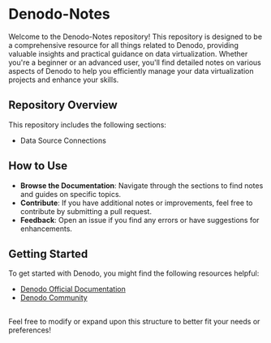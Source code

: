 # Denodo-Notes
Welcome to the Denodo-Notes repository! This repository is designed to be a comprehensive resource for all things related to Denodo, providing valuable insights and practical guidance on data virtualization. Whether you're a beginner or an advanced user, you'll find detailed notes on various aspects of Denodo to help you efficiently manage your data virtualization projects and enhance your skills.

## Repository Overview
This repository includes the following sections:
-  Data Source Connections

## How to Use

- **Browse the Documentation**: Navigate through the sections to find notes and guides on specific topics.
- **Contribute**: If you have additional notes or improvements, feel free to contribute by submitting a pull request.
- **Feedback**: Open an issue if you find any errors or have suggestions for enhancements.

## Getting Started

To get started with Denodo, you might find the following resources helpful:
- [Denodo Official Documentation](https://community.denodo.com/docs/html/browse/9)
- [Denodo Community](https://community.denodo.com)

##
Feel free to modify or expand upon this structure to better fit your needs or preferences!
